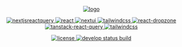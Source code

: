<p align="center">
    <a href="https://iivineri.org">
        <img src="https://user-images.githubusercontent.com/16132740/68576250-6f689b80-0476-11ea-9d09-c2fe7b00f149.png" alt="logo">
    </a>
</p>

<p align="center">
    <a href="https://nextjs.org" target="_blank">
        <img src="https://img.shields.io/badge/nextjs-14-blue" alt="nextjsreactquery
">
    </a>
    <a href="https://react.dev" target="_blank">
        <img src="https://img.shields.io/badge/reactjs-18-blue" alt="react">
    </a>
    <a href="https://nextui.org" target="_blank">
        <img src="https://img.shields.io/badge/nextui-2-blue" alt="nextui">
    </a>
    <a href="https://tailwindcss.com" target="_blank">
        <img src="https://img.shields.io/badge/tailwindcss-3-blue" alt="tailwindcss">
    </a>
    <a href="https://react-dropzone.js.org/" target="_blank">
        <img src="https://img.shields.io/badge/react_dropzone-14-blue" alt="react-dropzone">
    </a>
    <a href="https://tanstack.com/query/latest" target="_blank">
        <img src="https://img.shields.io/badge/react_query-5-blue" alt="tanstack-react-query">
    </a>
    <a href="https://github.com/ndresx/react-countdown" target="_blank">
        <img src="https://img.shields.io/badge/react_countdown-2-blue" alt="tailwindcss">
    </a>
</p>

<p align="center">
    <a href="https://raw.githubusercontent.com/acayseth/iivineri/master/LICENSE" target="_blank">
        <img src="https://img.shields.io/badge/License-%20GNU--3.0-blue" alt="license">
    </a>
    <a href="https://github.com/acayseth/iivineri/actions/workflows/docker-image-web-dev.yml" target="_blank">
        <img src="https://github.com/acayseth/iivineri/actions/workflows/docker-image-web-dev.yml/badge.svg" alt="develop status build">
    </a>
</p>

